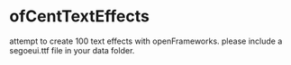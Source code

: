ofCentTextEffects
========

attempt to create 100 text effects with openFrameworks.
please include a segoeui.ttf file in your data folder.